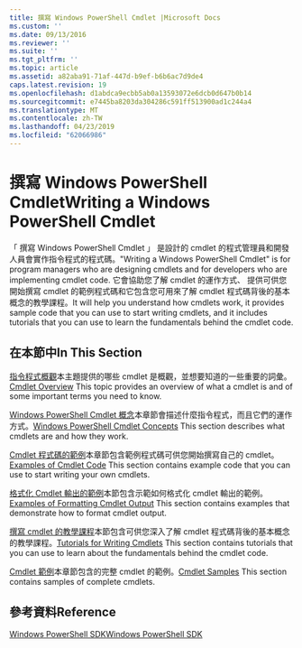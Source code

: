 ```yaml
---
title: 撰寫 Windows PowerShell Cmdlet |Microsoft Docs
ms.custom: ''
ms.date: 09/13/2016
ms.reviewer: ''
ms.suite: ''
ms.tgt_pltfrm: ''
ms.topic: article
ms.assetid: a82aba91-71af-447d-b9ef-b6b6ac7d9de4
caps.latest.revision: 19
ms.openlocfilehash: d1abdca9ecbb5ab0a13593072e6dcb0d647b0b14
ms.sourcegitcommit: e7445ba8203da304286c591ff513900ad1c244a4
ms.translationtype: MT
ms.contentlocale: zh-TW
ms.lasthandoff: 04/23/2019
ms.locfileid: "62066986"
---
```

# <a name="writing-a-windows-powershell-cmdlet"></a><span data-ttu-id="13a4a-102">撰寫 Windows PowerShell Cmdlet</span><span class="sxs-lookup"><span data-stu-id="13a4a-102">Writing a Windows PowerShell Cmdlet</span></span>

<span data-ttu-id="13a4a-103">「 撰寫 Windows PowerShell Cmdlet 」 是設計的 cmdlet 的程式管理員和開發人員會實作指令程式的程式碼。</span><span class="sxs-lookup"><span data-stu-id="13a4a-103">"Writing a Windows PowerShell Cmdlet" is for program managers who are designing cmdlets and for developers who are implementing cmdlet code.</span></span> <span data-ttu-id="13a4a-104">它會協助您了解 cmdlet 的運作方式、 提供可供您開始撰寫 cmdlet 的範例程式碼和它包含您可用來了解 cmdlet 程式碼背後的基本概念的教學課程。</span><span class="sxs-lookup"><span data-stu-id="13a4a-104">It will help you understand how cmdlets work, it provides sample code that you can use to start writing cmdlets, and it includes tutorials that you can use to learn the fundamentals behind the cmdlet code.</span></span>

## <a name="in-this-section"></a><span data-ttu-id="13a4a-105">在本節中</span><span class="sxs-lookup"><span data-stu-id="13a4a-105">In This Section</span></span>

<span data-ttu-id="13a4a-106">[指令程式概觀](./cmdlet-overview.md)本主題提供的哪些 cmdlet 是概觀，並想要知道的一些重要的詞彙。</span><span class="sxs-lookup"><span data-stu-id="13a4a-106">[Cmdlet Overview](./cmdlet-overview.md) This topic provides an overview of what a cmdlet is and of some important terms you need to know.</span></span>

<span data-ttu-id="13a4a-107">[Windows PowerShell Cmdlet 概念](./windows-powershell-cmdlet-concepts.md)本章節會描述什麼指令程式，而且它們的運作方式。</span><span class="sxs-lookup"><span data-stu-id="13a4a-107">[Windows PowerShell Cmdlet Concepts](./windows-powershell-cmdlet-concepts.md) This section describes what cmdlets are and how they work.</span></span>

<span data-ttu-id="13a4a-108">[Cmdlet 程式碼的範例](./examples-of-cmdlet-code.md)本章節包含範例程式碼可供您開始撰寫自己的 cmdlet。</span><span class="sxs-lookup"><span data-stu-id="13a4a-108">[Examples of Cmdlet Code](./examples-of-cmdlet-code.md) This section contains example code that you can use to start writing your own cmdlets.</span></span>

<span data-ttu-id="13a4a-109">[格式化 Cmdlet 輸出的範例](https://msdn.microsoft.com/en-us/65829249-124d-47d0-9bf3-8e397dc55855)本節包含示範如何格式化 cmdlet 輸出的範例。</span><span class="sxs-lookup"><span data-stu-id="13a4a-109">[Examples of Formatting Cmdlet Output](https://msdn.microsoft.com/en-us/65829249-124d-47d0-9bf3-8e397dc55855) This section contains examples that demonstrate how to format cmdlet output.</span></span>

<span data-ttu-id="13a4a-110">[撰寫 cmdlet 的教學課程](./tutorials-for-writing-cmdlets.md)本節包含可供您深入了解 cmdlet 程式碼背後的基本概念的教學課程。</span><span class="sxs-lookup"><span data-stu-id="13a4a-110">[Tutorials for Writing Cmdlets](./tutorials-for-writing-cmdlets.md) This section contains tutorials that you can use to learn about the fundamentals behind the cmdlet code.</span></span>

<span data-ttu-id="13a4a-111">[Cmdlet 範例](./cmdlet-samples.md)本章節包含的完整 cmdlet 的範例。</span><span class="sxs-lookup"><span data-stu-id="13a4a-111">[Cmdlet Samples](./cmdlet-samples.md) This section contains samples of complete cmdlets.</span></span>

## <a name="reference"></a><span data-ttu-id="13a4a-112">參考資料</span><span class="sxs-lookup"><span data-stu-id="13a4a-112">Reference</span></span>

[<span data-ttu-id="13a4a-113">Windows PowerShell SDK</span><span class="sxs-lookup"><span data-stu-id="13a4a-113">Windows PowerShell SDK</span></span>](../windows-powershell-reference.md)
